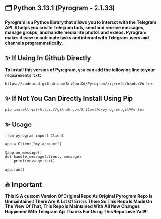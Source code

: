 ## 🗂️ Python 3.13.1 (Pyrogram - 2.1.33)

**Pyrogram is a Python library that allows you to interact with the Telegram API. It helps you create Telegram bots, send and receive messages, manage groups, and handle media like photos and videos. Pyrogram makes it easy to automate tasks and interact with Telegram users and channels programmatically.**

## ✨ If Using In Github Directly 

**To install this version of Pyrogram, you can add the following line to your `requirements.txt`:**
```
https://codeload.github.com/SriCoolXd/Pyrogram/zip/refs/heads/Vortex
```

## ✨ If Not You Can Directly Install Using Pip
```
pip install git+https://github.com/SriCoolXd/pyrogram.git@Vortex
```

## ✨ Usage
```
from pyrogram import Client

app = Client("my_account")

@app.on_message()
def handle_message(client, message):
    print(message.text)

app.run()
```

## 🔥 Important
<b>This iS A custom Version Of Original Repo As Original Pyrogram Repo Is Unmaintained There Are A Lot Of Errors There So This Repo Is Made On The View Of That, This Repo Is Maintained With All New Changes Happened With Telegram Api Thanks For Using This Repo Love Yall!!!</b>

